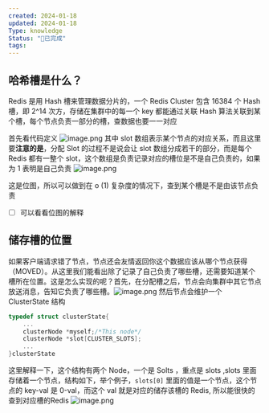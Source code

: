 ```yaml
---
created: 2024-01-18
updated: 2024-01-18
Type: knowledge
Status: "🎃已完成"
tags:
---
```

## 哈希槽是什么？
Redis 是用 Hash 槽来管理数据分片的，一个 Redis Cluster 包含 16384 个 Hash 槽，即 2^14 次方，存储在集群中的每一个 key 都能通过关联 Hash 算法关联到某个槽，每个节点负责一部分的槽，查数据也要一一对应

首先看代码定义 ![image.png](https://obsidian-pic-1317906728.cos.ap-nanjing.myqcloud.com/obsidian/20240118234129.png) 其中 slot 数组表示某个节点的对应关系，而且这里要**注意的是**，分配 Slot 的过程不是说会让 slot 数组分成若干的部分，而是每个 Redis 都有一整个 slot，这个数组是负责记录对应的槽位是不是自己负责的，如果为 1 表明是自己负责
![image.png](https://obsidian-pic-1317906728.cos.ap-nanjing.myqcloud.com/obsidian/20240118234502.png)

这是位图，所以可以做到在 o (1) 复杂度的情况下，查到某个槽是不是由该节点负责
- [ ] 可以看看位图的解释
## 储存槽的位置
如果客户端请求错了节点，节点还会友情返回你这个数据应该从哪个节点获得（MOVED）。从这里我们能看出除了记录了自己负责了哪些槽，还需要知道某个槽所在位置。这是怎么实现的呢？首先，在分配槽之后，节点会向集群中其它节点放送消息，告知它负责了哪些槽。![image.png](https://obsidian-pic-1317906728.cos.ap-nanjing.myqcloud.com/obsidian/20240118234732.png) 然后节点会维护一个 ClusterState 结构
```C
typedef struct clusterState{
	...
	clusterNode *myself;/*This node*/
	clusterNode *slot[CLUSTER_SLOTS];
	...
}clusterState
```

这里解释一下，这个结构有两个 Node，一个是 Solts ，重点是 slots ,slots 里面存储着一个节点，结构如下，举个例子，`slots[0]` 里面的值是一个节点，这个节点的 key-val 是 0-val，而这个 val 就是对应的储存该槽的 Redis, 所以能很快的查到对应槽的Redis
![image.png](https://obsidian-pic-1317906728.cos.ap-nanjing.myqcloud.com/obsidian/20240118235254.png)

